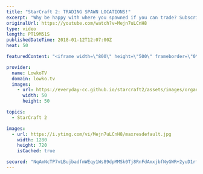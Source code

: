 ```yaml
---
title: "StarCraft 2: TRADING SPAWN LOCATIONS!"
excerpt: "Why be happy with where you spawned if you can trade? Subscribe for more videos: http://lowko.tv/youtube Epic Zerg vs Protoss: https://goo.gl/qeUdf6  A Platinum League Zerg versus Terran where the Terran decides to open up very aggressively. However, since he's not capable of closing out the game, both"
originalUrl: https://youtube.com/watch?v=Mejn7uLCnH8
type: video
length: PT19M51S
publishedDateTime: 2018-01-12T12:07:00Z
heat: 50

featuredContent: "<iframe width=\"800\" height=\"500\" frameborder=\"0\" src=\"https://www.youtube.com/embed/Mejn7uLCnH8\" allow=\"accelerometer; autoplay; encrypted-media; gyroscope; picture-in-picture\" allowfullscreen></iframe>"

provider:
  name: LowkoTV
  domain: lowko.tv
  images:
    - url: https://everyday-cc.github.io/starcraft2/assets/images/organizations/lowko.tv-50x50.jpg
      width: 50
      height: 50

topics:
  - StarCraft 2

images:
  - url: https://i.ytimg.com/vi/Mejn7uLCnH8/maxresdefault.jpg
    width: 1280
    height: 720
    isCached: true

secured: "NqAmNcTP7vLBujbadfmWEqy1Ws89dpMMSk0Tj8RnFdAmxjbfNyGWR+2yuD1rfoGHBM6gDzrCaK8dcc3D0UTvr6hU9p+PKpRa6S8vnZDcMAg2XrPBqVdpB2NFIImmubHvre25edjc+rDPZjvy+Pe642ih+MbYOJCmotK1RWOLqxITuj81gbOwnHaHGuR2ZemCD+aAvf4hbk/ic1LqflBWKo/zgZL0bOm1AOxrf3/FpNTDiniL3ynVf5HBGvScai+oYhgOz1CjOzvKgamJ2CcOPozElMSu2eGDAbG3D355sY9hlAH7YQ9MHx2NeXLLCcZ2aeY8R8bpeO56idBYr3zOgAuh6qvWiI3AgGLKgSojicJeRYaojUdIEsyR531PLvzLs0ebOSdffgoZhkAHTi1k8g0THjZ0rgKPaWfpHAR/ooM=;t814TvuZfAadWTw+rYht9w=="
---
```


